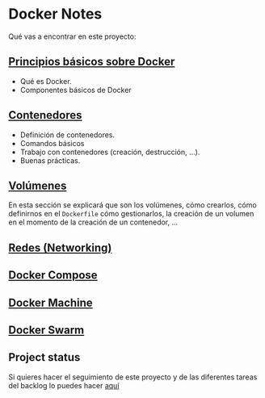 # Docker Notes

Qué vas a encontrar en este proyecto:

## [Principios básicos sobre Docker](contents/basics.md)

* Qué es Docker.
* Componentes básicos de Docker

## [Contenedores](contents/images-and-containers.md)

* Definición de contenedores.
* Comandos básicos
* Trabajo con contenedores (creación, destrucción, ...).
* Buenas prácticas.

## [Volúmenes](contents/volumes.md)

En esta sección se explicará que son los volúmenes, cómo crearlos, cómo definirnos en el `Dockerfile` cómo gestionarlos, la creación de un volumen en el momento de la creación de un contenedor, ...

## [Redes (Networking)](contents/networking.md)
## [Docker Compose](contents/docker-compose.md)
## [Docker Machine](contents/docker-machine.md)
## [Docker Swarm](contents/docker-swarm.md)

## Project status

Si quieres hacer el seguimiento de este proyecto y de las diferentes tareas del backlog lo puedes hacer [aquí](https://github.com/JuanMaRuiz/docker-notes/projects/1)